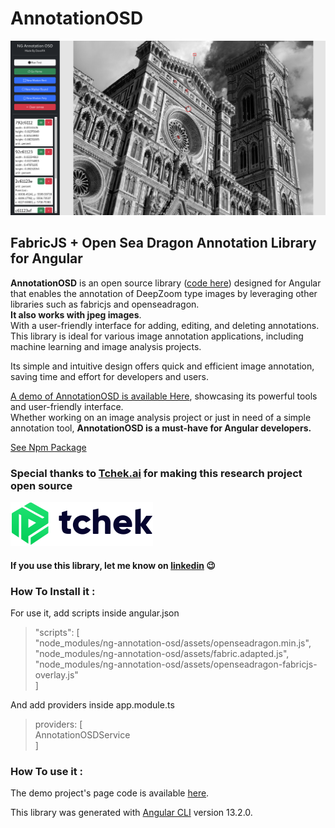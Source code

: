 # AnnotationOSD


![image info](https://github.com/dovepa/AnnotationOSD/blob/master/projects/annotation-osd-showcase/src/assets/screenshot.png?raw=true)

## FabricJS + Open Sea Dragon Annotation Library for Angular

**AnnotationOSD** is an open source library ([code here](https://github.com/dovepa/AnnotationOSD))
designed for Angular that enables the annotation of DeepZoom type images by leveraging
other libraries such as fabricjs and openseadragon.\
**It also works with jpeg images**.\
With a user-friendly interface for adding, editing, and deleting annotations.\
This library is ideal for various image annotation applications,
including machine learning and image analysis projects.

Its simple and intuitive design offers quick and efficient image annotation,
saving time and effort for developers and users.

[A demo of AnnotationOSD is available Here](https://dovepa.github.io/AnnotationOSD/),
showcasing its powerful tools and user-friendly interface.\
Whether working on an image analysis project or just in need of a simple annotation tool,
**AnnotationOSD is a must-have for Angular developers.**

[See Npm Package](https://www.npmjs.com/package/ng-annotation-osd)


### Special thanks to [Tchek.ai](https://tchek.ai) for making this research project open source

![image info](https://github.com/dovepa/AnnotationOSD/blob/master/projects/annotation-osd-showcase/src/assets/Logo-black.svg?raw=true)

#### If you use this library, let me know on [linkedin](https://fr.linkedin.com/in/dovepalombo)  😉

### How To Install it :
For use it, add scripts inside angular.json
>"scripts": [\
"node_modules/ng-annotation-osd/assets/openseadragon.min.js",\
"node_modules/ng-annotation-osd/assets/fabric.adapted.js",\
"node_modules/ng-annotation-osd/assets/openseadragon-fabricjs-overlay.js"\
]

And  add providers inside app.module.ts
>  providers: [\
AnnotationOSDService\
]

### How To use it :

The demo project's page code is available [here](https://github.com/dovepa/AnnotationOSD/blob/master/projects/annotation-osd-showcase/src/app/app.component.tshttps://github.com/dovepa/AnnotationOSD/blob/master/projects/annotation-osd-showcase/src/app/app.component.ts).

This library was generated with [Angular CLI](https://github.com/angular/angular-cli) version 13.2.0.
